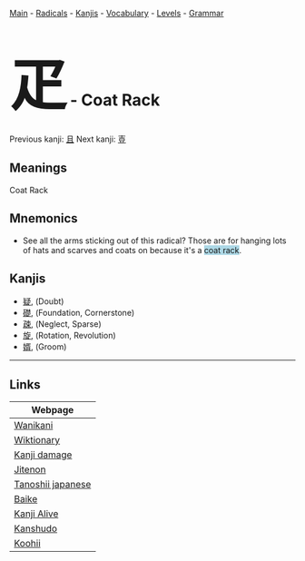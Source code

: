 <style> bigfont {font-size: 100px}</style>
[Main](../README.md) -
[Radicals](../radicals.md) -
[Kanjis](../kanjis.md) -
[Vocabulary](../vocabulary.md) -
[Levels](../levels.md) -
[Grammar](../grammar.md)
# <bigfont> 疋</bigfont> - Coat Rack 

Previous kanji: [且](且.md) Next kanji: [壴](壴.md) 

## Meanings
 Coat Rack
## Mnemonics
 * See all the arms sticking out of this radical? Those are for hanging lots of hats and scarves and coats on because it's a <span style="background-color:#ADD8E6"> coat rack</span>.


## Kanjis
 * [疑](../kanjis/疑.md), (Doubt)
* [礎](../kanjis/礎.md), (Foundation, Cornerstone)
* [疎](../kanjis/疎.md), (Neglect, Sparse)
* [旋](../kanjis/旋.md), (Rotation, Revolution)
* [婿](../kanjis/婿.md), (Groom)



---

## Links 

| Webpage |
| --- |
| [Wanikani          ](https://www.wanikani.com/kanji/疋) |
| [Wiktionary        ](https://en.wiktionary.org/wiki/疋) |
| [Kanji damage      ](http://www.kanjidamage.com/kanji/search?utf8=✓&q=疋) |
| [Jitenon           ](https://jitenon.com/kanji/疋) |
| [Tanoshii japanese ](https://www.tanoshiijapanese.com/dictionary/kanji.cfm?k=疋) |
| [Baike             ](https://baike.baidu.com/item/疋) |
| [Kanji Alive       ](https://app.kanjialive.com/疋) |
| [Kanshudo          ](https://www.kanshudo.com/searchmn?q=疋) |
| [Koohii            ](https://kanji.koohii.com/study/kanji/疋) |

